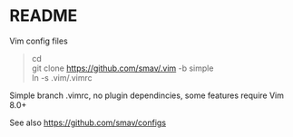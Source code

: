 README
======

Vim config files

> cd  
> git clone https://github.com/smav/.vim -b simple  
> ln -s .vim/.vimrc  

Simple branch .vimrc, no plugin dependincies, some features require Vim 8.0+

See also https://github.com/smav/configs
